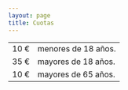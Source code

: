 ```yaml
---
layout: page
title: Cuotas
---
```

<table class="table table-striped">
<tbody><tr><td>10 €</td><td>menores de 18 años.</td></tr>
<tr><td>35 €</td><td>mayores de 18 años.</td></tr>
<tr><td>10 €</td><td>mayores de 65 años.</td></tr>
</tbody></table>
